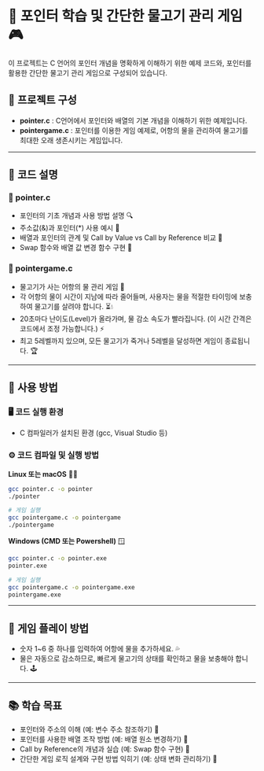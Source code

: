 # 🚀 포인터 학습 및 간단한 물고기 관리 게임 🎮

이 프로젝트는 C 언어의 포인터 개념을 명확하게 이해하기 위한 예제 코드와, 포인터를 활용한 간단한 물고기 관리 게임으로 구성되어 있습니다.

## 📂 프로젝트 구성

* **pointer.c** : C언어에서 포인터와 배열의 기본 개념을 이해하기 위한 예제입니다.
* **pointergame.c** : 포인터를 이용한 게임 예제로, 어항의 물을 관리하여 물고기를 최대한 오래 생존시키는 게임입니다.

---

## 📝 코드 설명

### 📌 pointer.c

* 포인터의 기초 개념과 사용 방법 설명 🔍
* 주소값(&)과 포인터(\*) 사용 예시 📍
* 배열과 포인터의 관계 및 Call by Value vs Call by Reference 비교 🔄
* Swap 함수와 배열 값 변경 함수 구현 🔧

### 📌 pointergame.c

* 물고기가 사는 어항의 물 관리 게임 🐠
* 각 어항의 물이 시간이 지남에 따라 줄어들며, 사용자는 물을 적절한 타이밍에 보충하여 물고기를 살려야 합니다. ⏳💧
* 20초마다 난이도(Level)가 올라가며, 물 감소 속도가 빨라집니다. (이 시간 간격은 코드에서 조정 가능합니다.) ⚡
* 최고 5레벨까지 있으며, 모든 물고기가 죽거나 5레벨을 달성하면 게임이 종료됩니다. 🏆

---

## 🚩 사용 방법

### 🖥️ 코드 실행 환경

* C 컴파일러가 설치된 환경 (gcc, Visual Studio 등)

### ⚙️ 코드 컴파일 및 실행 방법

**Linux 또는 macOS** 🍎🐧

```bash
gcc pointer.c -o pointer
./pointer

# 게임 실행
gcc pointergame.c -o pointergame
./pointergame
```

**Windows (CMD 또는 Powershell)** 🪟

```bash
gcc pointer.c -o pointer.exe
pointer.exe

# 게임 실행
gcc pointergame.c -o pointergame.exe
pointergame.exe
```

---

## 🎲 게임 플레이 방법

* 숫자 1\~6 중 하나를 입력하여 어항에 물을 추가하세요. 💦
* 물은 자동으로 감소하므로, 빠르게 물고기의 상태를 확인하고 물을 보충해야 합니다. 🕹️

---

## 📚 학습 목표

* 포인터와 주소의 이해 (예: 변수 주소 참조하기) 📖
* 포인터를 사용한 배열 조작 방법 (예: 배열 원소 변경하기) 🔄
* Call by Reference의 개념과 실습 (예: Swap 함수 구현) 📌
* 간단한 게임 로직 설계와 구현 방법 익히기 (예: 상태 변화 관리하기) 🎨
